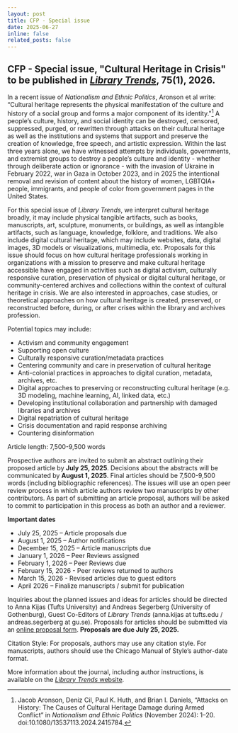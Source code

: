 ```yaml
---
layout: post
title: CFP - Special issue
date: 2025-06-27
inline: false
related_posts: false
---
```


## CFP - Special issue, "Cultural Heritage in Crisis" to be published in [*Library Trends*](https://www.press.jhu.edu/journals/library-trends), 75(1), 2026.

In a recent issue of *Nationalism and Ethnic Politics*, Aronson et al write: “Cultural heritage represents the physical manifestation of the culture and history of a social group and forms a major component of its identity."[^1] A people’s culture, history, and social identity can be destroyed, censored, suppressed, purged, or rewritten through attacks on their cultural heritage as well as the institutions and systems that support and preserve the creation of knowledge, free speech, and artistic expression. Within the last three years alone, we have witnessed attempts by individuals, governments, and extremist groups to destroy a people’s culture and identity - whether through deliberate action or ignorance -  with the invasion of Ukraine in February 2022, war in Gaza in October 2023, and in 2025 the intentional removal and revision of content about the history of women, LGBTQIA+ people, immigrants, and people of color from government pages in the United States. 

For this special issue of *Library Trends*, we interpret cultural heritage broadly, it may include physical tangible artifacts, such as books, manuscripts, art, sculpture, monuments, or buildings, as well as intangible artifacts, such as language, knowledge, folklore, and traditions. We also include digital cultural heritage, which may include websites, data, digital images, 3D models or visualizations, multimedia, etc. Proposals for this issue should focus on how cultural heritage professionals working in organizations with a mission to preserve and make cultural heritage accessible have engaged in activities such as digital activism, culturally responsive curation, preservation of physical or digital cultural heritage, or community-centered archives and collections within the context of cultural heritage in crisis. We are also interested in approaches, case studies, or theoretical approaches on how cultural heritage is created, preserved, or reconstructed before, during, or after crises within the library and archives profession.

Potential topics may include:

- Activism and community engagement
- Supporting open culture
- Culturally responsive curation/metadata practices
- Centering community and care in preservation of cultural heritage
- Anti-colonial practices in approaches to digital curation, metadata, archives, etc.
- Digital approaches to preserving or reconstructing cultural heritage (e.g. 3D modeling, machine learning, AI, linked data, etc.) 
- Developing institutional collaboration and partnership with damaged libraries and archives
- Digital repatriation of cultural heritage
- Crisis documentation and rapid response archiving
- Countering disinformation

Article length: 7,500-9,500 words

Prospective authors are invited to submit an abstract outlining their proposed article by **July 25, 2025**. Decisions about the abstracts will be communicated by **August 1, 2025**. Final articles should be 7,500-9,500 words (including bibliographic references). The issues will use an open peer review process in which article authors review two manuscripts by other contributors. As part of submitting an article proposal, authors will be asked to commit to participation in this process as both an author and a reviewer.  

**Important dates**
- July 25, 2025 – Article proposals due
- August 1, 2025 – Author notifications 
- December 15, 2025 – Article manuscripts due 
- January 1, 2026 – Peer Reviews assigned 
- February 1, 2026  – Peer Reviews due
- February 15, 2026 - Peer reviews returned to authors
- March 15, 2026 - Revised articles due to guest editors
- April 2026 – Finalize manuscripts / submit for publication

Inquiries about the planned issues and ideas for articles should be directed to Anna Kijas (Tufts University) and Andreas Segerberg (University of Gothenburg), Guest Co-Editors of *Library Trends* (anna.kijas at tufts.edu / andreas.segerberg at gu.se). Proposals for articles should be submitted via an [online proposal form](https://forms.gle/XBEcSSh5hwRS8Mag8). **Proposals are due July 25, 2025.**

Citation Style: For proposals, authors may use any citation style. For manuscripts, authors should use the Chicago Manual of Style’s author-date format.

More information about the journal, including author instructions, is available on the [*Library Trends* website](https://www.press.jhu.edu/journals/library-trends). 


[^1]: Jacob Aronson, Deniz Cil, Paul K. Huth, and Brian I. Daniels, “Attacks on History: The Causes of Cultural Heritage Damage during Armed Conflict” in *Nationalism and Ethnic Politics* (November 2024): 1–20. doi:10.1080/13537113.2024.2415784.
